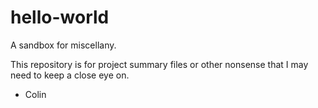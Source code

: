 # hello-world
A sandbox for miscellany.

This repository is for project summary files or other nonsense that I may need to keep a close eye on. 
- Colin
